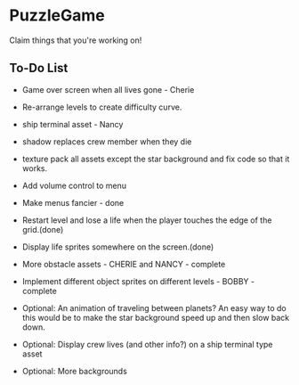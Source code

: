 # PuzzleGame

Claim things that you're working on!

To-Do List
----------

- Game over screen when all lives gone - Cherie
- Re-arrange levels to create difficulty curve.
- ship terminal asset - Nancy
- shadow replaces crew member when they die
- texture pack all assets except the star background and fix code so that it works.
- Add volume control to menu

- Make menus fancier - done
- Restart level and lose a life when the player touches the edge of the grid.(done)
- Display life sprites somewhere on the screen.(done)
- More obstacle assets - CHERIE and NANCY - complete
- Implement different object sprites on different levels - BOBBY - complete


- Optional: An animation of traveling between planets? An easy way to do this would be to make the star background
  speed up and then slow back down.
- Optional: Display crew lives (and other info?) on a ship terminal type asset
- Optional: More backgrounds 